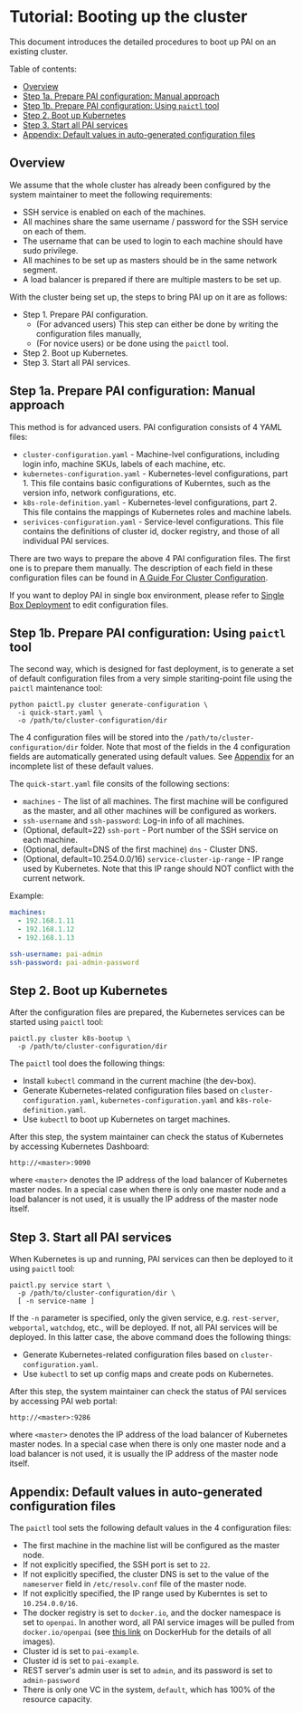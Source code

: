 # Tutorial: Booting up the cluster

This document introduces the detailed procedures to boot up PAI on an existing cluster.

Table of contents:
<!-- TOC depthFrom:2 depthTo:3 -->

- [Overview <a name="overview"></a>](#overview-a-nameoverviewa)
- [Step 1a. Prepare PAI configuration: Manual approach <a name="step-1a"></a>](#step-1a-prepare-pai-configuration-manual-approach-a-namestep-1aa)
- [Step 1b. Prepare PAI configuration: Using `paictl` tool <a name="step-1b"></a>](#step-1b-prepare-pai-configuration-using-paictl-tool-a-namestep-1ba)
- [Step 2. Boot up Kubernetes <a name="step-2"></a>](#step-2-boot-up-kubernetes-a-namestep-2a)
- [Step 3. Start all PAI services <a name="step-3"></a>](#step-3-start-all-pai-services-a-namestep-3a)
- [Appendix: Default values in auto-generated configuration files <a name="appendix"></a>](#appendix-default-values-in-auto-generated-configuration-files-a-nameappendixa)

<!-- /TOC -->

## Overview <a name="overview"></a>

We assume that the whole cluster has already been configured by the system maintainer to meet the following requirements:

- SSH service is enabled on each of the machines.
- All machines share the same username / password for the SSH service on each of them.
- The username that can be used to login to each machine should have sudo privilege.
- All machines to be set up as masters should be in the same network segment.
- A load balancer is prepared if there are multiple masters to be set up.

With the cluster being set up, the steps to bring PAI up on it are as follows:

- Step 1. Prepare PAI configuration.
    - (For advanced users) This step can either be done by writing the configuration files manually,
    - (For novice users) or be done using the `paictl` tool.
- Step 2. Boot up Kubernetes.
- Step 3. Start all PAI services.

## Step 1a. Prepare PAI configuration: Manual approach <a name="step-1a"></a>

This method is for advanced users. PAI configuration consists of 4 YAML files:

- `cluster-configuration.yaml` - Machine-lvel configurations, including login info, machine SKUs, labels of each machine, etc.
- `kubernetes-configuration.yaml` - Kubernetes-level configurations, part 1. This file contains basic configurations of Kuberntes, such as the version info, network configurations, etc.
- `k8s-role-definition.yaml` - Kubernetes-level configurations, part 2. This file contains the mappings of Kubernetes roles and machine labels.
- `serivices-configuration.yaml` - Service-level configurations. This file contains the definitions of cluster id, docker registry, and those of all individual PAI services.

There are two ways to prepare the above 4 PAI configuration files. The first one is to prepare them manually. The description of each field in these configuration files can be found in [A Guide For Cluster Configuration](how-to-write-pai-configuration.md).

If you want to deploy PAI in single box environment, please refer to [Single Box Deployment](single-box-deployment.md) to edit configuration files.

## Step 1b. Prepare PAI configuration: Using `paictl` tool <a name="step-1b"></a>

The second way, which is designed for fast deployment, is to generate a set of default configuration files from a very simple stariting-point file using the `paictl` maintenance tool:

```
python paictl.py cluster generate-configuration \
  -i quick-start.yaml \
  -o /path/to/cluster-configuration/dir
```

The 4 configuration files will be stored into the `/path/to/cluster-configuration/dir` folder. Note that most of the fields in the 4 configuration fields are automatically generated using default values. See [Appendix](#appendix) for an incomplete list of these default values.

The `quick-start.yaml` file consits of the following sections:

- `machines` - The list of all machines. The first machine will be configured as the master, and all other machines will be configured as workers.
- `ssh-username` and `ssh-password`: Log-in info of all machines.
- (Optional, default=22) `ssh-port` - Port number of the SSH service on each machine.
- (Optional, default=DNS of the first machine) `dns` - Cluster DNS.
- (Optional, default=10.254.0.0/16) `service-cluster-ip-range` - IP range used by Kubernetes. Note that this IP range should NOT conflict with the current network.

Example:

```yaml
machines:
  - 192.168.1.11
  - 192.168.1.12
  - 192.168.1.13

ssh-username: pai-admin
ssh-password: pai-admin-password
```

## Step 2. Boot up Kubernetes <a name="step-2"></a>

After the configuration files are prepared, the Kubernetes services can be started using `paictl` tool:

```
paictl.py cluster k8s-bootup \
  -p /path/to/cluster-configuration/dir
```

The `paictl` tool does the following things:

- Install `kubectl` command in the current machine (the dev-box).
- Generate Kubernetes-related configuration files based on `cluster-configuration.yaml`, `kubernetes-configuration.yaml` and `k8s-role-definition.yaml`.
- Use `kubectl` to boot up Kubernetes on target machines.

After this step, the system maintainer can check the status of Kubernetes by accessing Kubernetes Dashboard:
```
http://<master>:9090
```
where `<master>` denotes the IP address of the load balancer of Kubernetes master nodes. In a special case when there is only one master node and a load balancer is not used, it is usually the IP address of the master node itself.

## Step 3. Start all PAI services <a name="step-3"></a>

When Kubernetes is up and running, PAI services can then be deployed to it using `paictl` tool:

```
paictl.py service start \
  -p /path/to/cluster-configuration/dir \
  [ -n service-name ]
```

If the `-n` parameter is specified, only the given service, e.g. `rest-server`, `webportal`, `watchdog`, etc., will be deployed. If not, all PAI services will be deployed. In this latter case, the above command does the following things:

- Generate Kubernetes-related configuration files based on `cluster-configuration.yaml`.
- Use `kubectl` to set up config maps and create pods on Kubernetes.

After this step, the system maintainer can check the status of PAI services by accessing PAI web portal:
```
http://<master>:9286
```
where `<master>` denotes the IP address of the load balancer of Kubernetes master nodes. In a special case when there is only one master node and a load balancer is not used, it is usually the IP address of the master node itself.

## Appendix: Default values in auto-generated configuration files <a name="appendix"></a>

The `paictl` tool sets the following default values in the 4 configuration files:

- The first machine in the machine list will be configured as the master node.
- If not explicitly specified, the SSH port is set to `22`.
- If not explicitly specified, the cluster DNS is set to the value of the `nameserver` field in `/etc/resolv.conf` file of the master node.
- If not explicitly specified, the IP range used by Kuberntes is set to `10.254.0.0/16`.
- The docker registry is set to `docker.io`, and the docker namespace is set to `openpai`. In another word, all PAI service images will be pulled from `docker.io/openpai` (see [this link](https://hub.docker.com/r/openpai/) on DockerHub for the details of all images).
- Cluster id is set to `pai-example`.
- Cluster id is set to `pai-example`.
- REST server's admin user is set to `admin`, and its password is set to `admin-password`
- There is only one VC in the system, `default`, which has 100% of the resource capacity.
